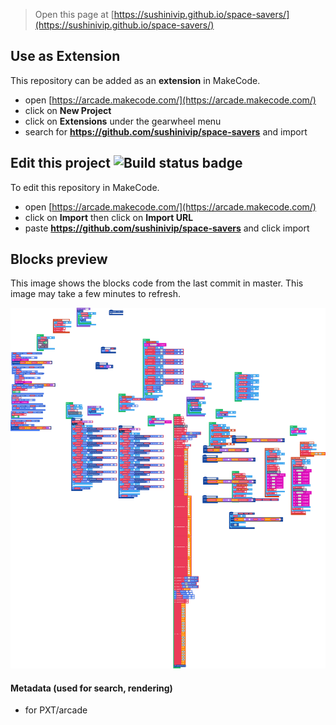 


> Open this page at [https://sushinivip.github.io/space-savers/](https://sushinivip.github.io/space-savers/)

## Use as Extension

This repository can be added as an **extension** in MakeCode.

* open [https://arcade.makecode.com/](https://arcade.makecode.com/)
* click on **New Project**
* click on **Extensions** under the gearwheel menu
* search for **https://github.com/sushinivip/space-savers** and import

## Edit this project ![Build status badge](https://github.com/sushinivip/space-savers/workflows/MakeCode/badge.svg)

To edit this repository in MakeCode.

* open [https://arcade.makecode.com/](https://arcade.makecode.com/)
* click on **Import** then click on **Import URL**
* paste **https://github.com/sushinivip/space-savers** and click import

## Blocks preview

This image shows the blocks code from the last commit in master.
This image may take a few minutes to refresh.

![A rendered view of the blocks](https://github.com/sushinivip/space-savers/raw/master/.github/makecode/blocks.png)

#### Metadata (used for search, rendering)

* for PXT/arcade
<script src="https://makecode.com/gh-pages-embed.js"></script><script>makeCodeRender("{{ site.makecode.home_url }}", "{{ site.github.owner_name }}/{{ site.github.repository_name }}");</script>
